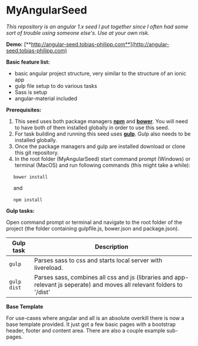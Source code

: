 # MyAngularSeed

_This repository is an angular 1.x seed I put together since I often had some sort of trouble using someone else's. Use at your own risk._

**Demo:**
[**http://angular-seed.tobias-philipp.com**](http://angular-seed.tobias-philipp.com)

**Basic feature list:**

 * basic angular project structure, very similar to the structure of an ionic app  
 * gulp file setup to do various tasks
 * Sass is setup
 * angular-material included

**Prerequisites:**
 1. This seed uses both package managers [**npm**](https://nodejs.org/en/) and [**bower**](https://bower.io/). You will need to have both of them installed globally in order to use this seed.
 2. For task building and running this seed uses [**gulp**](http://gulpjs.com/). Gulp also needs to be installed globally.
 3. Once the package managers and gulp are installed download or clone this git repository.
 4. In the root folder (MyAngularSeed) start command prompt (Windows) or terminal (MacOS) and run following commands (this might take a while): 
 
 &nbsp;&nbsp;&nbsp;&nbsp;&nbsp;```bower install``` 
 
 &nbsp;&nbsp;&nbsp;&nbsp;&nbsp;and
 
 &nbsp;&nbsp;&nbsp;&nbsp;&nbsp;```npm install```


**Gulp tasks:**

Open command prompt or terminal and navigate to the root folder of the project (the folder containing gulpfile.j&#8203;s, bower.json and package.json).

| Gulp task | Description |
| --- | --- |
| `gulp` | Parses sass to css and starts local server with livereload. |
| `gulp dist` | Parses sass, combines all css and js (libraries and app-relevant js seperate) and moves all relevant folders to '/dist'  |

**Base Template**

For use-cases where angular and all is an absolute overkill there is now a base template provided. It just got a few basic pages with a bootstrap header, footer and content area. There are also a couple example sub-pages.